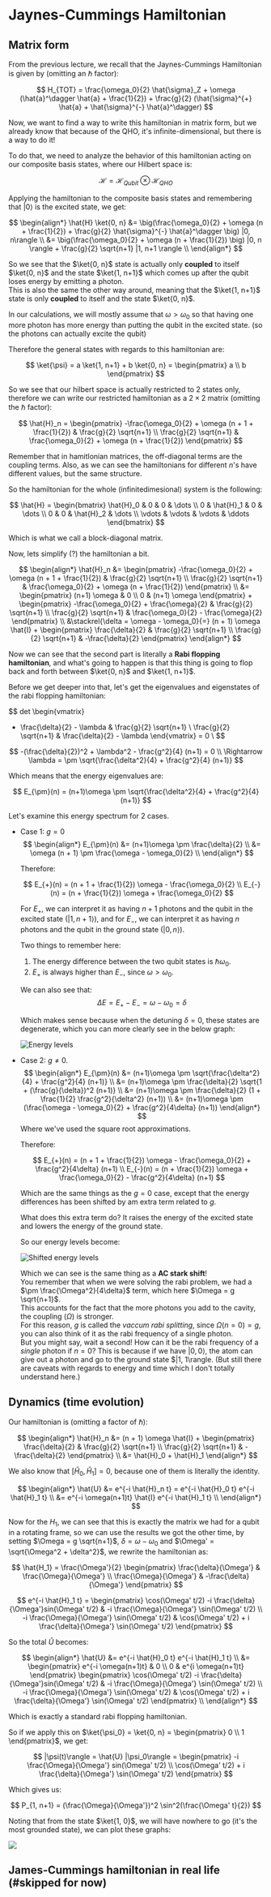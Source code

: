 # Jaynes-Cummings Hamiltonian

## Matrix form

From the previous lecture, we recall that the   Jaynes-Cummings Hamiltonian is given by (omitting an $\hbar$ factor):

$$
H_{TOT} = \frac{\omega_0}{2} \hat{\sigma}_Z + \omega (\hat{a}^\dagger \hat{a} + \frac{1}{2}) + \frac{g}{2} (\hat{\sigma}^{+} \hat{a} + \hat{\sigma}^{-} \hat{a}^\dagger)
$$

Now, we want to find a way to write this hamiltonian in matrix form, but we already know that because of the QHO, it's infinite-dimensional, but there is a way to do it!

To do that, we need to analyze the behavior of this hamiltonian acting on our composite basis states, where our Hilbert space is:

$$
\mathcal{H} = \mathcal{H}_{Qubit} \otimes \mathcal{H}_{QHO}
$$

Applying the hamiltonian to the composite basis states and remembering that $|0\rangle$ is the excited state, we get:

$$
\begin{align*}
\hat{H} \ket{0, n} &= \big(\frac{\omega_0}{2} + \omega (n + \frac{1}{2}) + \frac{g}{2} \hat{\sigma}^{-} \hat{a}^\dagger \big) |0, n\rangle \\
&= \big(\frac{\omega_0}{2} + \omega (n + \frac{1}{2}) \big) |0, n \rangle + \frac{g}{2} \sqrt{n+1} |1, n+1 \rangle \\
\end{align*}
$$

So we see that the $\ket{0, n}$ state is actually only **coupled** to itself $\ket{0, n}$ and the state $\ket{1, n+1}$ which comes up after the qubit loses energy by emitting a photon. \
This is also the same the other way around, meaning that the $\ket{1, n+1}$ state is only **coupled** to itself and the state $\ket{0, n}$.

In our calculations, we will mostly assume that $\omega > \omega_0$ so that having one more photon has more energy than putting the qubit in the excited state. (so the photons can actually excite the qubit)

Therefore the general states with regards to this hamiltonian are:

$$
\ket{\psi} = a \ket{1, n+1} + b \ket{0, n} = \begin{pmatrix} a \\ b \end{pmatrix}
$$

So we see that our hilbert space is actually restricted to $2$ states only, therefore we can write our restricted hamiltonian as a $2\times 2$ matrix (omitting the $\hbar$ factor):

$$
\hat{H}_n = \begin{pmatrix} -\frac{\omega_0}{2} + \omega (n + 1 + \frac{1}{2}) & \frac{g}{2} \sqrt{n+1} \\ \frac{g}{2} \sqrt{n+1} & \frac{\omega_0}{2} + \omega (n + \frac{1}{2}) \end{pmatrix}
$$

Remember that in hamitlonian matrices, the off-diagonal terms are the coupling terms. Also, as we can see the hamiltonians for different $n$'s have different values, but the same structure.

So the hamiltonian for the whole (infinitedimesional) system is the following:

$$
\hat{H} = \begin{bmatrix}
\hat{H}_0 & 0 & 0 & \dots \\
0 & \hat{H}_1 & 0 & \dots \\
0 & 0 & \hat{H}_2 & \dots \\
\vdots & \vdots & \vdots & \ddots
\end{bmatrix}
$$

Which is what we call a block-diagonal matrix.

Now, lets simplify (?) the hamiltonian a bit.

$$
\begin{align*}
\hat{H}_n &=
\begin{pmatrix}
-\frac{\omega_0}{2} + \omega (n + 1 + \frac{1}{2}) & \frac{g}{2} \sqrt{n+1} \\
\frac{g}{2} \sqrt{n+1} & \frac{\omega_0}{2} + \omega (n + \frac{1}{2})
\end{pmatrix} \\
&= \begin{pmatrix}
(n+1) \omega & 0 \\
0 & (n+1) \omega \end{pmatrix} +
\begin{pmatrix}
-\frac{\omega_0}{2} + \frac{\omega}{2} & \frac{g}{2} \sqrt{n+1} \\
\frac{g}{2} \sqrt{n+1} & \frac{\omega_0}{2} - \frac{\omega}{2}
\end{pmatrix} \\
&\stackrel{\delta = \omega - \omega_0}{=} (n + 1) \omega \hat{I} + \begin{pmatrix}
\frac{\delta}{2} & \frac{g}{2} \sqrt{n+1} \\
\frac{g}{2} \sqrt{n+1} & -\frac{\delta}{2}
\end{pmatrix}
\end{align*}
$$

Now we can see that the second part is literally a **Rabi flopping hamiltonian**, and what's going to happen is that this thing is going to flop back and forth between $\ket{0, n}$ and $\ket{1, n+1}$.

Before we get deeper into that, let's get the eigenvalues and eigenstates of the rabi flopping hamiltonian:

$$
det  \begin{vmatrix}
- \frac{\delta}{2} - \lambda & \frac{g}{2} \sqrt{n+1} \\
\frac{g}{2} \sqrt{n+1} & \frac{\delta}{2} - \lambda
\end{vmatrix} = 0 \\
$$

$$
-(\frac{\delta}{2})^2 + \lambda^2 -  \frac{g^2}{4} (n+1) = 0 \\
\Rightarrow \lambda = \pm \sqrt{\frac{\delta^2}{4} + \frac{g^2}{4} (n+1)}
$$

Which means that the energy eigenvalues are:

$$
E_{\pm}(n) = (n+1)\omega \pm \sqrt{\frac{\delta^2}{4} + \frac{g^2}{4} (n+1)}
$$

Let's examine this energy spectrum for $2$ cases.

- Case 1: $g = 0$
  $$
  \begin{align*}
  E_{\pm}(n) &= (n+1)\omega \pm \frac{\delta}{2} \\
  &= \omega (n + 1) \pm \frac{\omega - \omega_0}{2} \\
  \end{align*}
  $$

  Therefore:

  $$
  E_{+}(n) = (n + 1 + \frac{1}{2}) \omega -  \frac{\omega_0}{2} \\
  E_{-}(n) = (n + \frac{1}{2}) \omega + \frac{\omega_0}{2}
  $$

  For $E_{+}$, we can interpret it as having $n+1$ photons and the qubit in the excited state ($|1, n+1\rangle$), and for $E_{-}$, we can interpret it as having $n$ photons and the qubit in the ground state ($|0, n\rangle$).

  Two things to remember here:
    1. The energy difference between the two qubit states is $\hbar \omega_0$.
    2. $E_{+}$ is always higher than $E_{-}$, since $\omega > \omega_0$.

    We can also see that:
    $$
    \Delta E = E_{+} - E_{-} = \omega - \omega_0 = \delta
    $$

    Which makes sense because when the detuning $\delta = 0$, these states are degenerate, which you can more clearly see in the below graph:

    ![Energy levels](.graphics/2022-11-17-17-08-29.png)

- Case 2: $g \neq 0$.
    $$
    \begin{align*}
    E_{\pm}(n) &= (n+1)\omega \pm \sqrt{\frac{\delta^2}{4} + \frac{g^2}{4} (n+1)} \\
    &= (n+1)\omega \pm \frac{\delta}{2} \sqrt{1 + (\frac{g}{\delta})^2 (n+1)} \\
    &= (n+1)\omega \pm \frac{\delta}{2} (1 + \frac{1}{2} \frac{g^2}{\delta^2} (n+1)) \\
    &= (n+1)\omega \pm (\frac{\omega - \omega_0}{2} + \frac{g^2}{4\delta} (n+1))
    \end{align*}
    $$
    Where we've used the square root approximations.

    Therefore:

    $$
    E_{+}(n) = (n + 1 + \frac{1}{2}) \omega -  \frac{\omega_0}{2} + \frac{g^2}{4\delta} (n+1) \\
    E_{-}(n) = (n + \frac{1}{2}) \omega + \frac{\omega_0}{2} - \frac{g^2}{4\delta} (n+1)
    $$

    Which are the same things as the $g = 0$ case, except that the energy differences has been shifted by am extra term related to $g$.

    What does this extra term do? It raises the energy of the excited state and lowers the energy of the ground state.

    So our energy levels become:

    ![Shifted energy levels](.graphics/2022-11-17-17-19-35.png)

    Which we can see is the same thing as a **AC stark shift**! \
    You remember that when we were solving the rabi problem, we had a $\pm \frac{\Omega^2}{4\delta}$ term, which here $\Omega = g \sqrt{n+1}$. \
    This accounts for the fact that the more photons you add to the cavity, the coupling ($\Omega$) is stronger. \
    For this reason, $g$ is called the _vaccum rabi splitting_, since $\Omega(n=0) = g$, you can also think of it as the rabi frequency of a single photon. \
    But you might say, wait a second! How can it be the rabi frequency of a _single_ photon if $n=0$? This is because if we have $|0, 0\rangle$, the atom can give out a photon and go to the ground state $|1, 1\rangle. (But still there are caveats with regards to energy and time which I don't totally understand here.)

## Dynamics (time evolution)

Our hamiltonian is (omitting a factor of $\hbar$):

$$
\begin{align*}
\hat{H}_n &= (n + 1) \omega \hat{I} + \begin{pmatrix}
\frac{\delta}{2} & \frac{g}{2} \sqrt{n+1} \\
\frac{g}{2} \sqrt{n+1} & -\frac{\delta}{2}
\end{pmatrix} \\
&= \hat{H}_0 + \hat{H}_1
\end{align*}
$$

We also know that $[\hat{H}_0, \hat{H}_1] = 0$, because one of them is literally the identity.

$$
\begin{align*}
\hat{U} &= e^{-i \hat{H}_n t} = e^{-i \hat{H}_0 t} e^{-i \hat{H}_1 t} \\
&= e^{-i \omega(n+1)t} \hat{I} e^{-i \hat{H}_1 t} \\
\end{align*}
$$

Now for the $H_1$, we can see that this is exactly the matrix we had for a qubit in a rotating frame, so we can use the results we got the other time, by setting $\Omega = g \sqrt{n+1}$, $\delta = \omega - \omega_0$ and $\Omega' = \sqrt{\Omega^2 + \delta^2}$, we rewrite the hamiltonian as:

$$
\hat{H_1} = \frac{\Omega'}{2} \begin{pmatrix}
\frac{\delta}{\Omega'} & \frac{\Omega}{\Omega'} \\
\frac{\Omega}{\Omega'} & -\frac{\delta}{\Omega'}
\end{pmatrix}
$$

$$
e^{-i \hat{H}_1 t} =
\begin{pmatrix}
\cos(\Omega' t/2) -i \frac{\delta}{\Omega'}sin(\Omega' t/2) & -i \frac{\Omega}{\Omega'} \sin(\Omega' t/2) \\
-i \frac{\Omega}{\Omega'} \sin(\Omega' t/2) & \cos(\Omega' t/2) + i \frac{\delta}{\Omega'} \sin(\Omega' t/2)
\end{pmatrix}
$$

So the total $\hat{U}$ becomes:

$$
\begin{align*}
\hat{U} &= e^{-i \hat{H}_0 t} e^{-i \hat{H}_1 t} \\
&= \begin{pmatrix}
e^{-i \omega(n+1)t} & 0 \\
0 & e^{i \omega(n+1)t}
\end{pmatrix} \begin{pmatrix}
\cos(\Omega' t/2) -i \frac{\delta}{\Omega'}sin(\Omega' t/2) & -i \frac{\Omega}{\Omega'} \sin(\Omega' t/2) \\
-i \frac{\Omega}{\Omega'} \sin(\Omega' t/2) & \cos(\Omega' t/2) + i \frac{\delta}{\Omega'} \sin(\Omega' t/2)
\end{pmatrix} \\
\end{align*}
$$

Which is exactly a standard rabi flopping hamiltonian.

So if we apply this on $\ket{\psi_0} = \ket{0, n} = \begin{pmatrix} 0 \\ 1 \end{pmatrix}$, we get:

$$
|\psi(t)\rangle = \hat{U} |\psi_0\rangle = \begin{pmatrix}
-i \frac{\Omega}{\Omega'} sin(\Omega' t/2) \\
\cos(\Omega' t/2) + i \frac{\delta}{\Omega'} \sin(\Omega' t/2)
\end{pmatrix}
$$

Which gives us:

$$
P_{1, n+1} = (\frac{\Omega}{\Omega'})^2 \sin^2(\frac{\Omega' t}{2})
$$

Noting that from the state $\ket{1, 0}$, we will have nowhere to go (it's the most grounded state), we can plot these graphs:

![](.graphics/2022-11-17-18-30-29.png)


## James-Cummings hamiltonian in real life (#skipped for now)